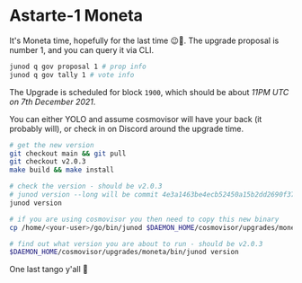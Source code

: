# Astarte-1 Moneta

It's Moneta time, hopefully for the last time 😉🤣. The upgrade proposal is number 1, and you can query it via CLI.

```bash
junod q gov proposal 1 # prop info
junod q gov tally 1 # vote info
```

The Upgrade is scheduled for block `1900`, which should be about _11PM UTC on 7th December 2021_.

You can either YOLO and assume cosmovisor will have your back (it probably will), or check in on Discord around the upgrade time.

```bash
# get the new version
git checkout main && git pull
git checkout v2.0.3
make build && make install

# check the version - should be v2.0.3
# junod version --long will be commit 4e3a1463be4ecb52450a15b2dd2690f37a109fd8
junod version

# if you are using cosmovisor you then need to copy this new binary
cp /home/<your-user>/go/bin/junod $DAEMON_HOME/cosmovisor/upgrades/moneta/bin

# find out what version you are about to run - should be v2.0.3
$DAEMON_HOME/cosmovisor/upgrades/moneta/bin/junod version
```

One last tango y'all 💃
